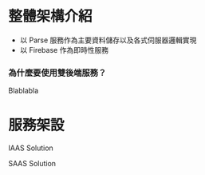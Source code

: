 # 整體架構介紹

* 以 Parse 服務作為主要資料儲存以及各式伺服器邏輯實現
* 以 Firebase 作為即時性服務

### 為什麼要使用雙後端服務？

Blablabla

# 服務架設

IAAS Solution

SAAS Solution

